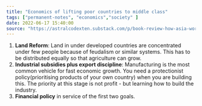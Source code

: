 ```yaml
---
title: "Economics of lifting poor countries to middle class"
tags: ["permanent-notes", "economics","society" ]
date: 2022-06-17 15:40:00
source: "https://astralcodexten.substack.com/p/book-review-how-asia-works?s=r"
---
```


1. **Land Reform**: Land in under developed countries are concentrated under few people because of feudalism or similar systems. This has to be distributed equally so that agriculture can grow.
2. **Industrial subsidies plus export discipline**: Manufacturing is the most common vehicle for fast economic growth. You need a protectionist policy(prioritising products of your own country) when you are building this. The priority at this stage is not profit - but learning how to build the industry.
3. **Financial policy** in service of the first two goals.